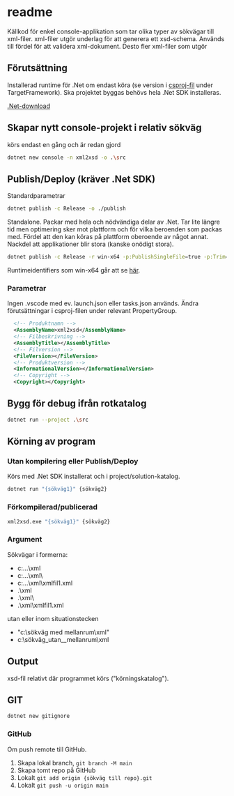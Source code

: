 # readme
Källkod för enkel console-applikation som tar olika typer av sökvägar till xml-filer.
xml-filer utgör underlag för att generera ett xsd-schema. Används till fördel för
att validera xml-dokument. Desto fler xml-filer som utgör 


## Förutsättning
Installerad runtime för .Net om endast köra (se version i [csproj-fil](src/xml2xsd.csproj) under TargetFramework).
Ska projektet byggas behövs hela .Net SDK installeras.

[.Net-download](https://dot.net/download)


## Skapar nytt console-projekt i relativ sökväg
körs endast en gång och är redan gjord

```bash
dotnet new console -n xml2xsd -o .\src
```


## Publish/Deploy (kräver .Net SDK)
Standardparametrar
```bash
dotnet publish -c Release -o ./publish 
```

Standalone. Packar med hela och nödvändiga delar av .Net. Tar lite längre tid men optimering sker mot plattform och för vilka beroenden som packas med. Fördel att den kan köras på plattform oberoende av något annat. Nackdel att applikationer blir stora (kanske onödigt stora).
```bash
dotnet publish -c Release -r win-x64 -p:PublishSingleFile=true -p:Trim=true --self-contained true -o ./publish 
```
Runtimeidentifiers som win-x64 går att se [här](https://learn.microsoft.com/en-us/dotnet/core/rid-catalog).
### Parametrar
Ingen .vscode med ev. launch.json eller tasks.json används.
Ändra förutsättningar i csproj-filen under relevant PropertyGroup.
```xml
  <!-- Produktnamn -->
  <AssemblyName>xml2xsd</AssemblyName>
  <!-- Filbeskrivning -->
  <AssemblyTitle></AssemblyTitle>
  <!-- Filversion -->
  <FileVersion></FileVersion>
  <!-- Produktversion -->
  <InformationalVersion></InformationalVersion>
  <!-- Copyright -->
  <Copyright></Copyright>

```


## Bygg för debug ifrån rotkatalog
```bash
dotnet run --project .\src
```


## Körning av program
### Utan kompilering eller Publish/Deploy
Körs med .Net SDK installerat och i project/solution-katalog.
```bash
dotnet run "{sökväg1}" {sökväg2}
```
### Förkompilerad/publicerad
```bash
xml2xsd.exe "{sökväg1}" {sökväg2}
```

### Argument
Sökvägar i formerna:
- c:\...\xml
- c:\...\xml\
- c:\...\xml\xmlfil1.xml
- .\xml
- .\xml\
- .\xml\xmlfil1.xml

utan eller inom situationstecken
- "c:\sökväg med mellanrum\xml"
- c:\sökväg_utan__mellanrum\xml

## Output
xsd-fil relativt där programmet körs ("körningskatalog").


## GIT
```bash
dotnet new gitignore
```
### GitHub
Om push remote till GitHub.
1. Skapa lokal branch, ```git branch -M main```
2. Skapa tomt repo på GitHub
3. Lokalt ```git add origin {sökväg till repo}.git```
4. Lokalt ```git push -u origin main```